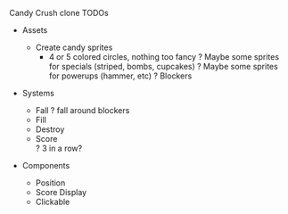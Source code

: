 Candy Crush clone TODOs

- Assets
	- Create candy sprites
		- 4 or 5 colored circles, nothing too fancy
		? Maybe some sprites for specials (striped, bombs, cupcakes)
		? Maybe some sprites for powerups (hammer, etc)
		? Blockers

- Systems
	- Fall
		? fall around blockers
	- Fill
	- Destroy
	- Score		
	? 3 in a row?
	
- Components
	- Position
	- Score Display
	- Clickable	



